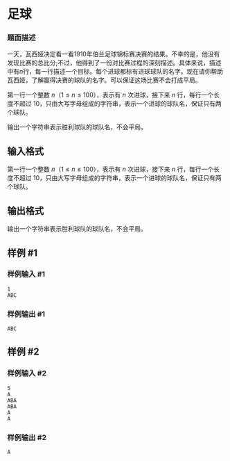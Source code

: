 # 足球


### 题面描述

一天，瓦西娅决定看一看1910年伯兰足球锦标赛决赛的结果。不幸的是，他没有发现比赛的总比分;不过，他得到了一份对比赛过程的深刻描述。具体来说，描述中有$n$行，每一行描述一个目标。每个进球都标有进球球队的名字。现在请你帮助瓦西娅，了解赢得决赛的球队的名字。可以保证这场比赛不会打成平局。

第一行一个整数 $n$（$1\leq n\leq 100$），表示有 $n$ 次进球，接下来 $n$ 行，每行一个长度不超过 $10$，只由大写字母组成的字符串，表示一个进球的球队名，保证只有两个球队。

输出一个字符串表示胜利球队的球队名，不会平局。



## 输入格式

第一行一个整数 $n$（$1\leq n\leq 100$），表示有 $n$ 次进球，接下来 $n$ 行，每行一个长度不超过 $10$，只由大写字母组成的字符串，表示一个进球的球队名，保证只有两个球队。

## 输出格式

输出一个字符串表示胜利球队的球队名，不会平局。

## 样例 #1

### 样例输入 #1

```
1
ABC
```

### 样例输出 #1

```
ABC
```

## 样例 #2

### 样例输入 #2

```
5
A
ABA
ABA
A
A
```

### 样例输出 #2

```
A
```